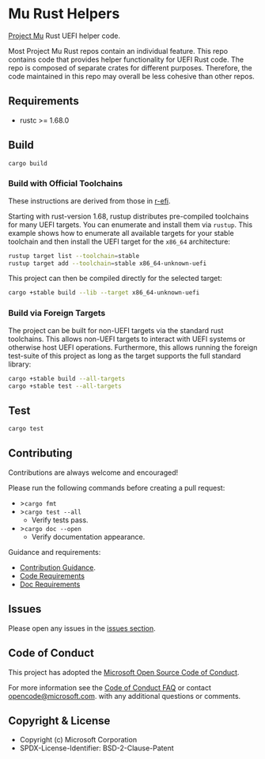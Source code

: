 # Mu Rust Helpers

[Project Mu](https://microsoft.github.io/mu) Rust UEFI helper code.

Most Project Mu Rust repos contain an individual feature. This repo contains code that provides helper functionality
for UEFI Rust code. The repo is composed of separate crates for different purposes. Therefore, the code maintained in
this repo may overall be less cohesive than other repos.

## Requirements

- rustc >= 1.68.0

## Build

```sh
cargo build
```

### Build with Official Toolchains

These instructions are derived from those in [r-efi](https://github.com/r-efi/r-efi/blob/main/README.md).

Starting with rust-version 1.68, rustup distributes pre-compiled toolchains for many UEFI targets. You can enumerate
and install them via `rustup`. This example shows how to enumerate all available targets for your stable toolchain
and then install the UEFI target for the `x86_64` architecture:

```sh
rustup target list --toolchain=stable
rustup target add --toolchain=stable x86_64-unknown-uefi
```

This project can then be compiled directly for the selected target:

```sh
cargo +stable build --lib --target x86_64-unknown-uefi
```

### Build via Foreign Targets

The project can be built for non-UEFI targets via the standard rust toolchains. This allows non-UEFI targets to
interact with UEFI systems or otherwise host UEFI operations. Furthermore, this allows running the foreign test-suite
of this project as long as the target supports the full standard library:

```sh
cargo +stable build --all-targets
cargo +stable test --all-targets
```

## Test

```sh
cargo test
```

## Contributing

Contributions are always welcome and encouraged!

Please run the following commands before creating a pull request:

- \>`cargo fmt`
- \>`cargo test --all`
  - Verify tests pass.
- \>`cargo doc --open`
  - Verify documentation appearance.

Guidance and requirements:

- [Contribution Guidance](https://microsoft.github.io/mu/How/contributing/).
- [Code Requirements](https://microsoft.github.io/mu/CodeDevelopment/requirements/)
- [Doc Requirements](https://microsoft.github.io/mu/CodeDevelopment/rust_documentation_conventions/)

## Issues

Please open any issues in the [issues section](https://github.com/microsoft/mu_rust_hid/issues).

## Code of Conduct

This project has adopted the [Microsoft Open Source Code of Conduct](https://opensource.microsoft.com/codeofconduct/).

For more information see the [Code of Conduct FAQ](https://opensource.microsoft.com/codeofconduct/faq/)
or contact [opencode@microsoft.com](mailto:opencode@microsoft.com). with any additional questions or comments.

## Copyright & License

- Copyright (c) Microsoft Corporation
- SPDX-License-Identifier: BSD-2-Clause-Patent
